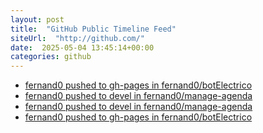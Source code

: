 ```yaml
---
layout: post
title:  "GitHub Public Timeline Feed"
siteUrl:  "http://github.com/"
date:  2025-05-04 13:45:14+00:00
categories: github
---
```

*  [fernand0 pushed to gh-pages in fernand0/botElectrico](https://github.com/fernand0/botElectrico/compare/c1a7590f74...9df1a4fa16)
*  [fernand0 pushed to devel in fernand0/manage-agenda](https://github.com/fernand0/manage-agenda/compare/9e97ccb08c...cf603178fb)
*  [fernand0 pushed to devel in fernand0/manage-agenda](https://github.com/fernand0/manage-agenda/compare/d8c9501e12...9e97ccb08c)
*  [fernand0 pushed to gh-pages in fernand0/botElectrico](https://github.com/fernand0/botElectrico/compare/561b9ce6f3...5d1fc6057b)
